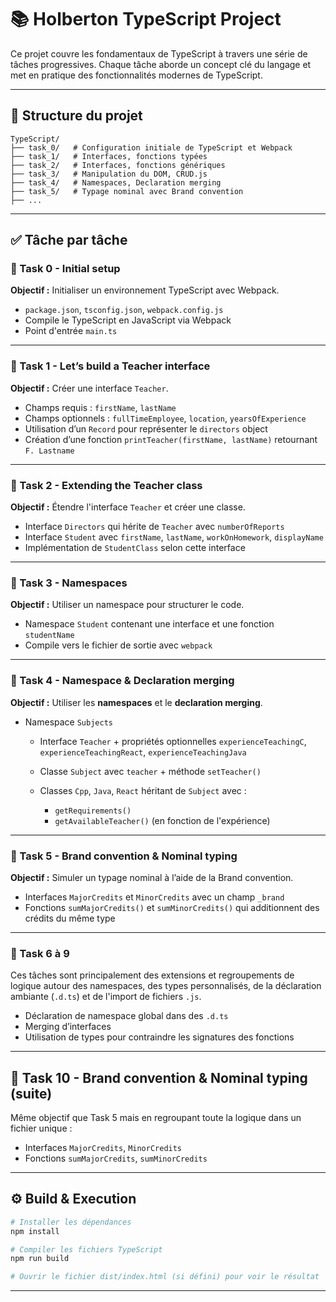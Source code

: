 # 📚 Holberton TypeScript Project

Ce projet couvre les fondamentaux de TypeScript à travers une série de tâches progressives. Chaque tâche aborde un concept clé du langage et met en pratique des fonctionnalités modernes de TypeScript.

---

## 📁 Structure du projet

```
TypeScript/
├── task_0/   # Configuration initiale de TypeScript et Webpack
├── task_1/   # Interfaces, fonctions typées
├── task_2/   # Interfaces, fonctions génériques
├── task_3/   # Manipulation du DOM, CRUD.js
├── task_4/   # Namespaces, Declaration merging
├── task_5/   # Typage nominal avec Brand convention
├── ...
```

---

## ✅ Tâche par tâche

### 🧩 Task 0 - Initial setup

**Objectif :** Initialiser un environnement TypeScript avec Webpack.

* `package.json`, `tsconfig.json`, `webpack.config.js`
* Compile le TypeScript en JavaScript via Webpack
* Point d'entrée `main.ts`

---

### 🧩 Task 1 - Let’s build a Teacher interface

**Objectif :** Créer une interface `Teacher`.

* Champs requis : `firstName`, `lastName`
* Champs optionnels : `fullTimeEmployee`, `location`, `yearsOfExperience`
* Utilisation d’un `Record` pour représenter le `directors` object
* Création d’une fonction `printTeacher(firstName, lastName)` retournant `F. Lastname`

---

### 🧩 Task 2 - Extending the Teacher class

**Objectif :** Étendre l'interface `Teacher` et créer une classe.

* Interface `Directors` qui hérite de `Teacher` avec `numberOfReports`
* Interface `Student` avec `firstName`, `lastName`, `workOnHomework`, `displayName`
* Implémentation de `StudentClass` selon cette interface

---

### 🧩 Task 3 - Namespaces

**Objectif :** Utiliser un namespace pour structurer le code.

* Namespace `Student` contenant une interface et une fonction `studentName`
* Compile vers le fichier de sortie avec `webpack`

---

### 🧩 Task 4 - Namespace & Declaration merging

**Objectif :** Utiliser les **namespaces** et le **declaration merging**.

* Namespace `Subjects`

  * Interface `Teacher` + propriétés optionnelles `experienceTeachingC`, `experienceTeachingReact`, `experienceTeachingJava`
  * Classe `Subject` avec `teacher` + méthode `setTeacher()`
  * Classes `Cpp`, `Java`, `React` héritant de `Subject` avec :

    * `getRequirements()`
    * `getAvailableTeacher()` (en fonction de l'expérience)

---

### 🧩 Task 5 - Brand convention & Nominal typing

**Objectif :** Simuler un typage nominal à l’aide de la Brand convention.

* Interfaces `MajorCredits` et `MinorCredits` avec un champ `_brand`
* Fonctions `sumMajorCredits()` et `sumMinorCredits()` qui additionnent des crédits du même type

---

### 🧩 Task 6 à 9

Ces tâches sont principalement des extensions et regroupements de logique autour des namespaces, des types personnalisés, de la déclaration ambiante (`.d.ts`) et de l'import de fichiers `.js`.

* Déclaration de namespace global dans des `.d.ts`
* Merging d’interfaces
* Utilisation de types pour contraindre les signatures des fonctions

---

## 🧩 Task 10 - Brand convention & Nominal typing (suite)

Même objectif que Task 5 mais en regroupant toute la logique dans un fichier unique :

* Interfaces `MajorCredits`, `MinorCredits`
* Fonctions `sumMajorCredits`, `sumMinorCredits`

---

## ⚙️ Build & Execution

```bash
# Installer les dépendances
npm install

# Compiler les fichiers TypeScript
npm run build

# Ouvrir le fichier dist/index.html (si défini) pour voir le résultat
```

---
